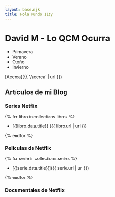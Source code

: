 ```yaml
---
layout: base.njk
title: Hola Mundo 11ty
---
```


# David M - Lo QCM Ocurra

- Primavera
- Verano
- Otoño
- Invierno

[Acerca]({{ '/acerca' | url }})

## Artículos de mi Blog

### Series Netflix 

{% for libro in collections.libros %}

- [{{libro.data.title}}]({{ libro.url | url }})

{% endfor %}

### Peliculas de Netflix

{% for serie in collections.series %}

- [{{serie.data.title}}]({{ serie.url | url }})

{% endfor %}

### Documentales de Netflix
